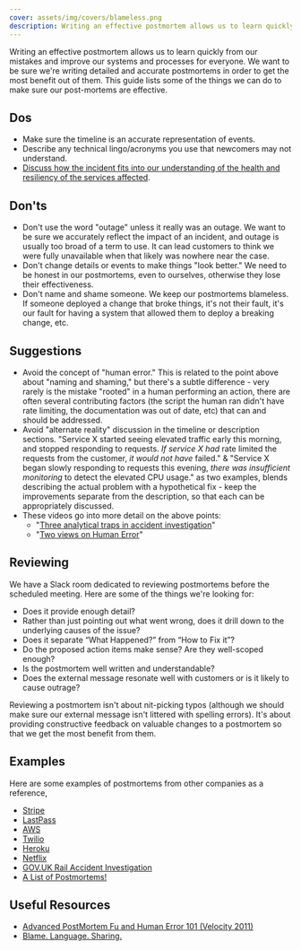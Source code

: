 ```yaml
---
cover: assets/img/covers/blameless.png
description: Writing an effective postmortem allows us to learn quickly from our mistakes and improve our systems and processes for everyone. We want to be sure we're writing detailed and accurate postmortems in order to get the most benefit out of them. This guide lists some of the things we can do to make sure our post-mortems are effective.
---
```

Writing an effective postmortem allows us to learn quickly from our mistakes and improve our systems and processes for everyone. We want to be sure we're writing detailed and accurate postmortems in order to get the most benefit out of them. This guide lists some of the things we can do to make sure our post-mortems are effective.

## Dos

* Make sure the timeline is an accurate representation of events.
* Describe any technical lingo/acronyms you use that newcomers may not understand.
* [Discuss how the incident fits into our understanding of the health and resiliency of the services affected](https://www.pagerduty.com/blog/postmortem-understand-service-reliability/).

## Don'ts

* Don't use the word "outage" unless it really was an outage. We want to be sure we accurately reflect the impact of an incident, and outage is usually too broad of a term to use. It can lead customers to think we were fully unavailable when that likely was nowhere near the case.
* Don't change details or events to make things "look better." We need to be honest in our postmortems, even to ourselves, otherwise they lose their effectiveness.
* Don't name and shame someone. We keep our postmortems blameless. If someone deployed a change that broke things, it's not their fault, it's our fault for having a system that allowed them to deploy a breaking change, etc.

## Suggestions

* Avoid the concept of "human error." This is related to the point above about "naming and shaming," but there's a subtle difference - very rarely is the mistake "rooted" in a human performing an action, there are often several contributing factors (the script the human ran didn't have rate limiting, the documentation was out of date, etc) that can and should be addressed.
* Avoid "alternate reality" discussion in the timeline or description sections. "Service X started seeing elevated traffic early this morning, and stopped responding to requests. _*If service X had*_ rate limited the requests from the customer, _*it would not have*_ failed." & "Service X began slowly responding to requests this evening, _*there was insufficient monitoring*_ to detect the elevated CPU usage." as two examples, blends describing the actual problem with a hypothetical fix - keep the improvements separate from the description, so that each can be appropriately discussed.
* These videos go into more detail on the above points:
  * "[Three analytical traps in accident investigation](https://www.youtube.com/watch?v=TqaFT-0cY7U)"
  * "[Two views on Human Error](https://www.youtube.com/watch?v=rHeukoWWtQ8)"

## Reviewing

We have a Slack room dedicated to reviewing postmortems before the scheduled meeting. Here are some of the things we're looking for:

* Does it provide enough detail?
* Rather than just pointing out what went wrong, does it drill down to the underlying causes of the issue?
* Does it separate “What Happened?” from “How to Fix it”?
* Do the proposed action items make sense? Are they well-scoped enough?
* Is the postmortem well written and understandable?
* Does the external message resonate well with customers or is it likely to cause outrage?

Reviewing a postmortem isn't about nit-picking typos (although we should make sure our external message isn't littered with spelling errors). It's about providing constructive feedback on valuable changes to a postmortem so that we get the most benefit from them.

## Examples
Here are some examples of postmortems from other companies as a reference,

* [Stripe](https://support.stripe.com/questions/outage-postmortem-2015-10-08-utc)
* [LastPass](https://blog.lastpass.com/2015/06/lastpass-security-notice.html/comment-page-2/)
* [AWS](https://aws.amazon.com/message/5467D2/)
* [Twilio](https://www.twilio.com/blog/2013/07/billing-incident-post-mortem-breakdown-analysis-and-root-cause.html)
* [Heroku](https://status.heroku.com/incidents/151)
* [Netflix](http://techblog.netflix.com/2012/10/post-mortem-of-october-222012-aws.html)
* [GOV.UK Rail Accident Investigation](https://www.gov.uk/government/publications/kyle-beck-safety-digest/near-miss-at-kyle-beck-3-august-2016)
* [A List of Postmortems!](https://github.com/danluu/post-mortems)

## Useful Resources

* [Advanced PostMortem Fu and Human Error 101 (Velocity 2011)](http://www.slideshare.net/jallspaw/advanced-postmortem-fu-and-human-error-101-velocity-2011)
* [Blame. Language. Sharing.](http://fractio.nl/2015/10/30/blame-language-sharing/)
